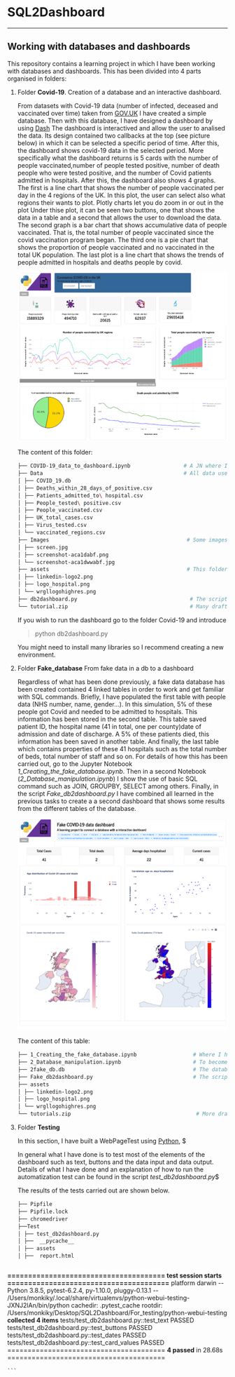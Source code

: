
# SQL2Dashboard
****

## Working with databases and dashboards

This repository contains a learning project in which I have been working with databases and dashboards. This has been divided into 4 parts organised in folders:

1. Folder **Covid-19**. Creation of a database and an interactive dashboard.

	From datasets with Covid-19 data (number of infected, deceased and vaccinated over time) 
	taken from [GOV.UK](https://coronavirus.data.gov.uk/)
	I have created a simple database. Then with this database, I have designed a dashboard by using [Dash](https://dash.plotly.com/) 
	The dashboard is interactived and  allow the user to analised  the data. Its design contained  two callbacks at the top 
	(see picture below) 
	in which it can be selected a specific period of time. After this, the dashboard shows covid-19 data in the selected period.
	More specifically what the dashboard returns is  5 cards with the number of people vaccinated,number of people tested positive,
	number of death people who were tested positive, and the number of Covid patients  admitted in hospitals.
	After this, the dashboard also shows 4 graphs. The first is a line chart that shows the number of people vaccinated per day 
	in the 4 regions of the UK.
	In this plot, the user can select also what regions their wants to plot. Plotly charts let you do zoom in or out in the plot
	Under thise plot, it can be seen two buttons, one that shows the data in a table and a second that allows the user to download the data.
	The second graph is a bar chart that shows accumulative data of people vaccinated. That is, the total number of people vaccinated 
	since the covid vaccination program began. 
	The third one is a pie chart that shows the proportion of people vaccinated and no vaccinated in  the total UK population.
	The last plot is a line chart that shows the trends of  people admitted in hospitals and deaths people by covid. 

	![Alt text](https://github.com/Manuel-DominguezCBG/SQL2Dashboard/blob/main/Covid-19/Images/1.png "")

	The content of this folder:

	```sh
	├── COVID-19_data_to_dashboard.ipynb                 # A JN where I explain how to create a database from CSV files
	├── Data                                             # All data used to create this  COVID_19.db database
	│ ├── COVID_19.db
	│ ├── Deaths_within_28_days_of_positive.csv
	│ ├── Patients_admitted_to\ hospital.csv
	│ ├── People_tested\ positive.csv
	│ ├── People_vaccinated.csv
	│ ├── UK_total_cases.csv
	│ ├── Virus_tested.csv
	│ └── vaccinated_regions.csv
	├── Images                                            # Some images for the notebooks
	│ ├── screen.jpg
	│ ├── screenshot-aca1dabf.png
	│ └── screenshot-aca1dwwabf.jpg
	├── assets                                            # This folder is needed to design the dashboard
	│ ├── linkedin-logo2.png
	│ ├── logo_hospital.png
	│ └── wrgllogohighres.png
	├── db2dashboard.py                                    # The script to created the dashboard
	└── tutorial.zip                                       # Many drafts and tutorial used to learn
	```

	If you wish to run the dashboard go to the folder Covid-19 and introduce

	> python db2dashboard.py

	You might need to install many libraries so I recommend creating a new environment.

2.  Folder **Fake_database** From fake data in a db to a dashboard 

	Regardless of what has been done previously, a fake data database has been created 
contained 4 linked tables in order to work and get familiar with SQL commands. 
Briefly, I have populated the first table with people data (NHS number, name, gender...).
In this simulation, 5% of these people got Covid and needed to be admitted to hospitals.
This information has been stored in the second table. This table saved patient ID,
the hospital name (41 in total, one per county)date of admission and date of discharge.
A 5% of these patients died, this information has been saved in another table.
And finally, the last table which contains properties of these 41 hospitals
such as the total number of beds, total number of staff and so on.
For details of how this has been carried out, go to the Jupyter Notebook *1_Creating_the_fake_database.ipynb*.
Then in a second Notebook (*2_Database_manipulation.ipynb*) 
I show the use of basic SQL command such as JOIN, GROUPBY, SELECT  among others.
Finally, in the script *Fake_db2dashboard.py*
I have combined all learned in the previous tasks to create a 
a second dashboard that shows some results from the different tables of the database.

	![Alt text](https://github.com/Manuel-DominguezCBG/SQL2Dashboard/blob/main/Covid-19/Images/2.png "")

	The content of this table:

	```sh
	├── 1_Creating_the_fake_database.ipynb                  # Where I have created the fake data and create the database
	├── 2_Database_manipulation.ipynb                       # To become familiar with SQL commands
	├── 2fake_db.db                                         # The database 
	├── Fake_db2dashboard.py                                # The script to created the dashboard
	├── assets
	│ ├── linkedin-logo2.png
	│ ├── logo_hospital.png
	│ └── wrgllogohighres.png
	└── tutorials.zip                                        # More draft code and tutorial to practice	
	```


3. Folder **Testing** 

	In this section, I have built a WebPageTest using [Python](https://blog.testproject.io/2019/05/16/python-testing-framework-pros-cons/), $

	In general what I have done is to test most of the elements of the dashboard such as text, buttons and the data input and data output.
 	Details of what I have done and an explanation of how to run the automatization test can be found in the script  *test_db2dashboard.py*$

	The results of the tests carried out are shown below.


	```sh
	├── Pipfile
	├── Pipfile.lock
	├── chromedriver
	├──Test
	│ ├── test_db2dashboard.py
	│ ├──  __pycache__
	│ ├── assets
	│ ├──  report.html
	```


	```sh


**====================================== test session starts =======================================**
platform darwin -- Python 3.8.5, pytest-6.2.4, py-1.10.0, pluggy-0.13.1 -- /Users/monkiky/.local/share/virtualenvs/python-webui-testing-JXNJ2lAn/bin/python
cachedir: .pytest_cache
rootdir: /Users/monkiky/Desktop/SQL2Dashboard/For_testing/python-webui-testing
**collected 4 items**
tests/test_db2dashboard.py::test_text PASSED
tests/test_db2dashboard.py::test_buttons PASSED
tests/test_db2dashboard.py::test_dates PASSED
tests/test_db2dashboard.py::test_card_values PASSED
======================================= **4 passed** in 28.68s =======================================

	```
